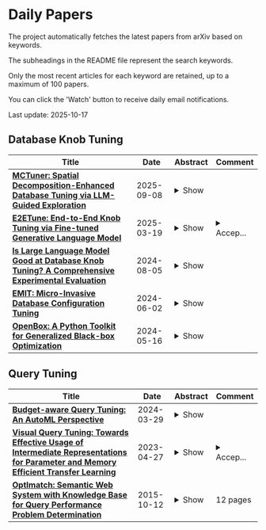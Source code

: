 # Daily Papers
The project automatically fetches the latest papers from arXiv based on keywords.

The subheadings in the README file represent the search keywords.

Only the most recent articles for each keyword are retained, up to a maximum of 100 papers.

You can click the 'Watch' button to receive daily email notifications.

Last update: 2025-10-17

## Database Knob Tuning
| **Title** | **Date** | **Abstract** | **Comment** |
| --- | --- | --- | --- |
| **[MCTuner: Spatial Decomposition-Enhanced Database Tuning via LLM-Guided Exploration](http://arxiv.org/abs/2509.06298v1)** | 2025-09-08 | <details><summary>Show</summary><p>Database knob tuning is essential for optimizing the performance of modern database management systems, which often expose hundreds of knobs with continuous or categorical values. However, the large number of knobs and the vast configuration space make it difficult to identify optimal settings efficiently. Although learning-based tuning has shown promise, existing approaches either ignore domain knowledge by relying solely on benchmark feedback or struggle to explore the high-dimensional knob space, resulting in high tuning costs and suboptimal performance. To address these challenges, we propose MCTuner, an adaptive knob tuning framework that minimizes exploration in ineffective regions of the configuration space. MCTuner employs a Mixture-of-Experts (MoE) mechanism with specialized LLMs to identify performance-critical knobs. In further, MCTuner introduces the first spatial decomposition algorithm that recursively partitions the space into hierarchical subspaces, on which Bayesian Optimization is performed to efficiently search for near-optimal configurations. Evaluated on different benchmarks (OLAP, OLTP, and HTAP), MCTuner achieves up to 19.2% performance gains and 1.4x faster configuration discovery per iteration compared to state-of-the-art methods.</p></details> |  |
| **[E2ETune: End-to-End Knob Tuning via Fine-tuned Generative Language Model](http://arxiv.org/abs/2404.11581v3)** | 2025-03-19 | <details><summary>Show</summary><p>Database knob tuning is a significant challenge for database administrators, as it involves tuning a large number of configuration knobs with continuous or discrete values to achieve optimal database performance. Traditional methods, such as manual tuning or learning-based approaches, typically require numerous workload replays and are both time-consuming and resource-intensive. To address this challenge, we introduce E2ETune, an end-to-end knob tuner powered by a fine-tuned generative language model. The key idea is to leverage the exceptional sequence-to-sequence modeling capabilities of generative language models to capture the complex mapping between workloads (inputs) and their corresponding promising configurations (outputs). To achieve this goal, we propose a novel data generation framework to efficiently produce a large amount of training data, where each data sample consists of a workload and its promising configuration. Then, these data are used to fine-tune a generative language model, yielding an end-to-end knob tuner. This tuner offers out-of-the-box configuration recommendations for new workloads. We conduct extensive experiments to evaluate E2ETune's efficiency and effectiveness using 10 representative and 3 real-world benchmarks. Compared to state-of-the-art methods, E2ETune can identify competitive configurations in significantly less time.</p></details> | <details><summary>Accep...</summary><p>Accepted by VLDB 2025</p></details> |
| **[Is Large Language Model Good at Database Knob Tuning? A Comprehensive Experimental Evaluation](http://arxiv.org/abs/2408.02213v1)** | 2024-08-05 | <details><summary>Show</summary><p>Knob tuning plays a crucial role in optimizing databases by adjusting knobs to enhance database performance. However, traditional tuning methods often follow a Try-Collect-Adjust approach, proving inefficient and database-specific. Moreover, these methods are often opaque, making it challenging for DBAs to grasp the underlying decision-making process. The emergence of large language models (LLMs) like GPT-4 and Claude-3 has excelled in complex natural language tasks, yet their potential in database knob tuning remains largely unexplored. This study harnesses LLMs as experienced DBAs for knob-tuning tasks with carefully designed prompts. We identify three key subtasks in the tuning system: knob pruning, model initialization, and knob recommendation, proposing LLM-driven solutions to replace conventional methods for each subtask. We conduct extensive experiments to compare LLM-driven approaches against traditional methods across the subtasks to evaluate LLMs' efficacy in the knob tuning domain. Furthermore, we explore the adaptability of LLM-based solutions in diverse evaluation settings, encompassing new benchmarks, database engines, and hardware environments. Our findings reveal that LLMs not only match or surpass traditional methods but also exhibit notable interpretability by generating responses in a coherent ``chain-of-thought'' manner. We further observe that LLMs exhibit remarkable generalizability through simple adjustments in prompts, eliminating the necessity for additional training or extensive code modifications. Drawing insights from our experimental findings, we identify several opportunities for future research aimed at advancing the utilization of LLMs in the realm of database management.</p></details> |  |
| **[EMIT: Micro-Invasive Database Configuration Tuning](http://arxiv.org/abs/2406.00616v1)** | 2024-06-02 | <details><summary>Show</summary><p>The process of database knob tuning has always been a challenging task. Recently, database knob tuning methods has emerged as a promising solution to mitigate these issues. However, these methods still face certain limitations.On one hand, when applying knob tuning algorithms to optimize databases in practice, it either requires frequent updates to the database or necessitates acquiring database workload and optimizing through workload replay. The former approach involves constant exploration and updating of database configurations, inevitably leading to a decline in database performance during optimization. The latter, on the other hand, requires the acquisition of workload data, which could lead to data leakage issues. Moreover, the hyperparameter configuration space for database knobs is vast, making it challenging for optimizers to converge. These factors significantly hinder the practical implementation of database tuning. To address these concerns, we proposes an efficient and micro-invasive knob tuning method. This method relies on workload synthesis on cloned databases to simulate the workload that needs tuning, thus minimizing the intrusion on the database. And we utilizing a configuration replacement strategy to filter configuration candidates that perform well under the synthesized workload to find best configuration. And during the tuning process, we employ a knowledge transfer method to extract a common high-performance space, to boost the convergence of the optimizer.</p></details> |  |
| **[OpenBox: A Python Toolkit for Generalized Black-box Optimization](http://arxiv.org/abs/2304.13339v3)** | 2024-05-16 | <details><summary>Show</summary><p>Black-box optimization (BBO) has a broad range of applications, including automatic machine learning, experimental design, and database knob tuning. However, users still face challenges when applying BBO methods to their problems at hand with existing software packages in terms of applicability, performance, and efficiency. This paper presents OpenBox, an open-source BBO toolkit with improved usability. It implements user-friendly interfaces and visualization for users to define and manage their tasks. The modular design behind OpenBox facilitates its flexible deployment in existing systems. Experimental results demonstrate the effectiveness and efficiency of OpenBox over existing systems. The source code of OpenBox is available at https://github.com/PKU-DAIR/open-box.</p></details> |  |

## Query Tuning
| **Title** | **Date** | **Abstract** | **Comment** |
| --- | --- | --- | --- |
| **[Budget-aware Query Tuning: An AutoML Perspective](http://arxiv.org/abs/2404.00137v1)** | 2024-03-29 | <details><summary>Show</summary><p>Modern database systems rely on cost-based query optimizers to come up with good execution plans for input queries. Such query optimizers rely on cost models to estimate the costs of candidate query execution plans. A cost model represents a function from a set of cost units to query execution cost, where each cost unit specifies the unit cost of executing a certain type of query processing operation (such as table scan or join). These cost units are traditionally viewed as constants, whose values only depend on the platform configuration where the database system runs on top of but are invariant for queries processed by the database system. In this paper, we challenge this classic view by thinking of these cost units as variables instead. We show that, by varying the cost-unit values one can obtain query plans that significantly outperform the default query plans returned by the query optimizer when viewing the cost units as constants. We term this cost-unit tuning process "query tuning" (QT) and show that it is similar to the well-known hyper-parameter optimization (HPO) problem in AutoML. As a result, any state-of-the-art HPO technologies can be applied to QT. We study the QT problem in the context of anytime tuning, which is desirable in practice by constraining the total time spent on QT within a given budget -- we call this problem budget-aware query tuning. We further extend our study from tuning a single query to tuning a workload with multiple queries, and we call this generalized problem budget-aware workload tuning (WT), which aims for minimizing the execution time of the entire workload. WT is more challenging as one needs to further prioritize individual query tuning within the given time budget. We propose solutions to both QT and WT and experimental evaluation using both benchmark and real workloads demonstrates the efficacy of our proposed solutions.</p></details> |  |
| **[Visual Query Tuning: Towards Effective Usage of Intermediate Representations for Parameter and Memory Efficient Transfer Learning](http://arxiv.org/abs/2212.03220v2)** | 2023-04-27 | <details><summary>Show</summary><p>Intermediate features of a pre-trained model have been shown informative for making accurate predictions on downstream tasks, even if the model backbone is kept frozen. The key challenge is how to utilize these intermediate features given their gigantic amount. We propose visual query tuning (VQT), a simple yet effective approach to aggregate intermediate features of Vision Transformers. Through introducing a handful of learnable ``query'' tokens to each layer, VQT leverages the inner workings of Transformers to ``summarize'' rich intermediate features of each layer, which can then be used to train the prediction heads of downstream tasks. As VQT keeps the intermediate features intact and only learns to combine them, it enjoys memory efficiency in training, compared to many other parameter-efficient fine-tuning approaches that learn to adapt features and need back-propagation through the entire backbone. This also suggests the complementary role between VQT and those approaches in transfer learning. Empirically, VQT consistently surpasses the state-of-the-art approach that utilizes intermediate features for transfer learning and outperforms full fine-tuning in many cases. Compared to parameter-efficient approaches that adapt features, VQT achieves much higher accuracy under memory constraints. Most importantly, VQT is compatible with these approaches to attain even higher accuracy, making it a simple add-on to further boost transfer learning.</p></details> | <details><summary>Accep...</summary><p>Accepted by CVPR 2023. Cheng-Hao Tu and Zheda Mai contributed equally to this work</p></details> |
| **[OptImatch: Semantic Web System with Knowledge Base for Query Performance Problem Determination](http://arxiv.org/abs/1510.03302v1)** | 2015-10-12 | <details><summary>Show</summary><p>Database query performance problem determination is often performed by analyzing query execution plans (QEPs) in addition to other performance data. As the query workloads that organizations run, have become larger and more complex, analyzing QEPs manually even by experts has become a very time consuming. Most performance diagnostic tools help with identifying problematic queries and most query tuning tools address a limited number of known problems and recommendations. We present the OptImatch system that offers a way to (a) look for varied user defined problem patterns in QEPs and (b) automatically get recommendations from an expert provided and user customizable knowledge base. Existing approaches do not provide the ability to perform workload analysis with flexible user defined patterns, as they lack the ability to impose a proper structure on QEPs. We introduce a novel semantic web system that allows a relatively naive user to search for arbitrary patterns and to get recommendations stored in a knowledge base either by experts or added by the user tailored to the environment in which they operate. Our methodology includes transforming a QEP into an RDF graph and transforming a GUI based user-defined pattern into a SPARQL query through handlers. The SPARQL query is matched against the abstracted RDF graph, and any matched portion of the abstracted RDF graph is relayed back to the user. With the knowledge base, the OptImatch system automatically scans and matches interesting stored patterns in a statistical way as appropriate and returns the corresponding recommendations. Although the knowledge base patterns and solution recommendations are not in the context of the user supplied QEPs, the context is adapted automatically through the handler tagging interface.</p></details> | 12 pages |

